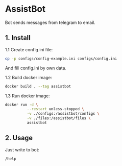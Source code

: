 # AssistBot

Bot sends messages from telegram to email.

## 1. Install

1.1 Create config.ini file:
```bash
cp -p configs/config-example.ini configs/config.ini 
```
And fill config.ini by own data.

1.2 Build docker image:
```bash
docker build . --tag assistbot
```

1.3 Run docker image:
```bash
docker run -d \
          --restart unless-stopped \
          -v ./configs:/assistbot/configs \
          -v ./files:/assistbot/files \
          assistbot
```
## 2. Usage

Just write to bot:
```
/help
```



